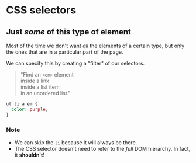 #  CSS selectors

## Just _some_ of this type of element


Most of the time we don't want _all_ the elements of a certain type, but only the ones that are in a particular part of the page.

We can specify this by creating a "filter" of our selectors.

<!-- ![DOM node tree](images/DOM-tree-2.png) -->

> "Find an `<em>` element  
inside a link  
inside a list item  
in an unordered list."

```css
ul li a em {
  color: purple;
}
```

### Note
* We can skip the `li` because it will always be there.
* The CSS selector doesn't need to refer to the _full_ DOM hierarchy.
In fact, it **shouldn't**!
